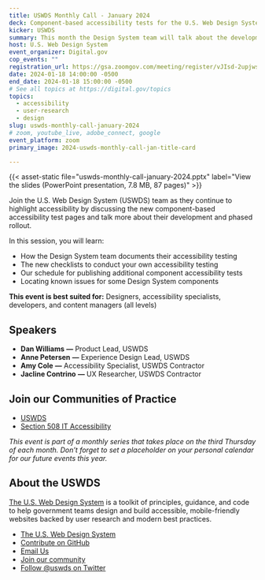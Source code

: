 ```yaml
---
title: USWDS Monthly Call - January 2024
deck: Component-based accessibility tests for the U.S. Web Design System
kicker: USWDS
summary: This month the Design System team will talk about the development and rollout of their new accessibility tests for components.
host: U.S. Web Design System
event_organizer: Digital.gov
cop_events: ""
registration_url: https://gsa.zoomgov.com/meeting/register/vJIsd-2upjwsHjfq2qWtf_LN9pVV8YV6SX8
date: 2024-01-18 14:00:00 -0500
end_date: 2024-01-18 15:00:00 -0500
# See all topics at https://digital.gov/topics
topics:
  - accessibility
  - user-research
  - design
slug: uswds-monthly-call-january-2024
# zoom, youtube_live, adobe_connect, google
event_platform: zoom
primary_image: 2024-uswds-monthly-call-jan-title-card

---
```


{{< asset-static file="uswds-monthly-call-january-2024.pptx" label="View the slides (PowerPoint presentation, 7.8 MB, 87 pages)" >}}

Join the U.S. Web Design System (USWDS) team as they continue to highlight accessibility by discussing the new component-based accessibility test pages and talk more about their development and phased rollout.

In this session, you will learn:

* How the Design System team documents their accessibility testing
* The new checklists to conduct your own accessibility testing
* Our schedule for publishing additional component accessibility tests
* Locating known issues for some Design System components

**This event is best suited for:** Designers, accessibility specialists, developers, and content managers (all levels)

## Speakers

* **Dan Williams** **—** Product Lead, USWDS
* **Anne Petersen** **—** Experience Design Lead, USWDS
* **Amy Cole** **—** Accessibility Specialist, USWDS Contractor
* **Jacline Contrino** **—** UX Researcher, USWDS Contractor

## Join our Communities of Practice

* [USWDS](https://designsystem.digital.gov/about/community/)
* [Section 508 IT Accessibility](https://www.section508.gov/manage/join-the-508-community/)

*This event is part of a monthly series that takes place on the third Thursday of each month. Don’t forget to set a placeholder on your personal calendar for our future events this year.*

## About the USWDS

[The U.S. Web Design System](https://designsystem.digital.gov/) is a toolkit of principles, guidance, and code to help government teams design and build accessible, mobile-friendly websites backed by user research and modern best practices.

* [The U.S. Web Design System](https://designsystem.digital.gov/)
* [Contribute on GitHub](https://github.com/uswds/uswds/issues)
* [Email Us](mailto:uswds@support.digitalgov.gov)
* [Join our community](https://digital.gov/communities/uswds/)
* [Follow @uswds on Twitter](https://twitter.com/uswds)
